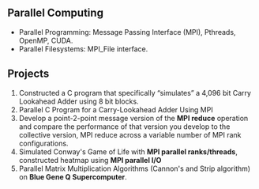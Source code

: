 ## Parallel Computing
- Parallel Programming: Message Passing Interface (MPI), Pthreads, OpenMP, CUDA.
- Parallel Filesystems: MPI_File interface.
## Projects
1. Constructed a C program that specifically “simulates” a 4,096 bit Carry Lookahead Adder using 8 bit blocks.
1. Parallel C Program for a Carry-Lookahead Adder Using MPI
1. Develop a point-2-point message version of the **MPI reduce** operation and compare the performance of that version you develop to the collective version, MPI reduce across a variable number of MPI rank configurations.
1. Simulated Conway's Game of Life with **MPI parallel ranks/threads**, constructed heatmap using **MPI parallel I/O**
1. Parallel Matrix Multiplication  Algorithms (Cannon's and Strip algorithm) on **Blue Gene Q Supercomputer**.
